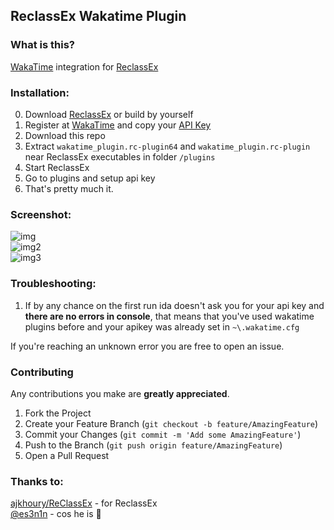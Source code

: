 ## ReclassEx Wakatime Plugin

### What is this?
[WakaTime](https://wakatime.com/) integration for [ReclassEx](https://github.com/ajkhoury/ReClassEx/)

### Installation:
0. Download [ReclassEx](https://github.com/ajkhoury/ReClassEx/)
 or build by yourself
1. Register at [WakaTime](https://wakatime.com) and copy your [API Key](https://wakatime.com/settings/account)
2. Download this repo
3. Extract `wakatime_plugin.rc-plugin64` and `wakatime_plugin.rc-plugin` near ReclassEx executables in folder `/plugins`
4. Start ReclassEx
5. Go to plugins and setup api key
6. That's pretty much it.

### Screenshot:
![img](https://cdn.upload.systems/uploads/YWpD0JfA.png) \
![img2](https://cdn.upload.systems/uploads/q0FrXCII.png) \
![img3](https://cdn.upload.systems/uploads/NQHLWkEN.png)

### Troubleshooting:
1. If by any chance on the first run ida doesn't ask you for your api key and **there are no errors in console**, that means that you've used wakatime plugins before and your apikey was already set in `~\.wakatime.cfg`

If you're reaching an unknown error you are free to open an issue.

### Contributing
Any contributions you make are **greatly appreciated**.

1. Fork the Project
2. Create your Feature Branch (`git checkout -b feature/AmazingFeature`)
3. Commit your Changes (`git commit -m 'Add some AmazingFeature'`)
4. Push to the Branch (`git push origin feature/AmazingFeature`)
5. Open a Pull Request

### Thanks to:
[ajkhoury/ReClassEx](https://github.com/ajkhoury/ReClassEx/) - for ReclassEx\
[@es3n1n](https://github.com/es3n1n) - cos he is 🤡

